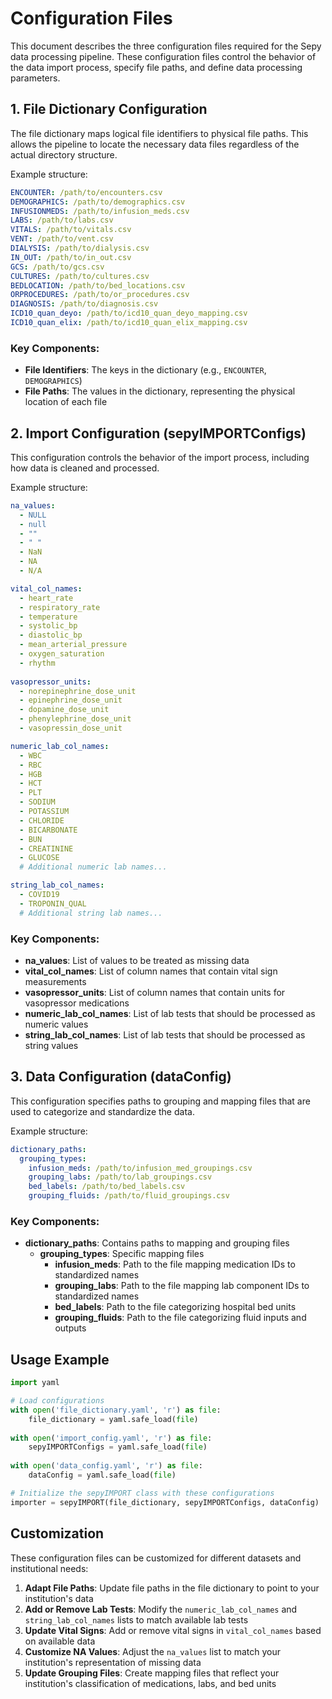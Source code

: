 # Configuration Files

This document describes the three configuration files required for the Sepy data processing pipeline. These configuration files control the behavior of the data import process, specify file paths, and define data processing parameters.

## 1. File Dictionary Configuration

The file dictionary maps logical file identifiers to physical file paths. This allows the pipeline to locate the necessary data files regardless of the actual directory structure.

Example structure:

```yaml
ENCOUNTER: /path/to/encounters.csv
DEMOGRAPHICS: /path/to/demographics.csv
INFUSIONMEDS: /path/to/infusion_meds.csv
LABS: /path/to/labs.csv
VITALS: /path/to/vitals.csv
VENT: /path/to/vent.csv
DIALYSIS: /path/to/dialysis.csv
IN_OUT: /path/to/in_out.csv
GCS: /path/to/gcs.csv
CULTURES: /path/to/cultures.csv
BEDLOCATION: /path/to/bed_locations.csv
ORPROCEDURES: /path/to/or_procedures.csv
DIAGNOSIS: /path/to/diagnosis.csv
ICD10_quan_deyo: /path/to/icd10_quan_deyo_mapping.csv
ICD10_quan_elix: /path/to/icd10_quan_elix_mapping.csv
```

### Key Components:

- **File Identifiers**: The keys in the dictionary (e.g., `ENCOUNTER`, `DEMOGRAPHICS`)
- **File Paths**: The values in the dictionary, representing the physical location of each file

## 2. Import Configuration (sepyIMPORTConfigs)

This configuration controls the behavior of the import process, including how data is cleaned and processed.

Example structure:

```yaml
na_values:
  - NULL
  - null
  - ""
  - " "
  - NaN
  - NA
  - N/A

vital_col_names:
  - heart_rate
  - respiratory_rate
  - temperature
  - systolic_bp
  - diastolic_bp
  - mean_arterial_pressure
  - oxygen_saturation
  - rhythm
  
vasopressor_units:
  - norepinephrine_dose_unit
  - epinephrine_dose_unit
  - dopamine_dose_unit
  - phenylephrine_dose_unit
  - vasopressin_dose_unit

numeric_lab_col_names:
  - WBC
  - RBC
  - HGB
  - HCT
  - PLT
  - SODIUM
  - POTASSIUM
  - CHLORIDE
  - BICARBONATE
  - BUN
  - CREATININE
  - GLUCOSE
  # Additional numeric lab names...

string_lab_col_names:
  - COVID19
  - TROPONIN_QUAL
  # Additional string lab names...
```

### Key Components:

- **na_values**: List of values to be treated as missing data
- **vital_col_names**: List of column names that contain vital sign measurements
- **vasopressor_units**: List of column names that contain units for vasopressor medications
- **numeric_lab_col_names**: List of lab tests that should be processed as numeric values
- **string_lab_col_names**: List of lab tests that should be processed as string values

## 3. Data Configuration (dataConfig)

This configuration specifies paths to grouping and mapping files that are used to categorize and standardize the data.

Example structure:

```yaml
dictionary_paths:
  grouping_types:
    infusion_meds: /path/to/infusion_med_groupings.csv
    grouping_labs: /path/to/lab_groupings.csv
    bed_labels: /path/to/bed_labels.csv
    grouping_fluids: /path/to/fluid_groupings.csv
```

### Key Components:

- **dictionary_paths**: Contains paths to mapping and grouping files
  - **grouping_types**: Specific mapping files
    - **infusion_meds**: Path to the file mapping medication IDs to standardized names
    - **grouping_labs**: Path to the file mapping lab component IDs to standardized names
    - **bed_labels**: Path to the file categorizing hospital bed units
    - **grouping_fluids**: Path to the file categorizing fluid inputs and outputs

## Usage Example

```python
import yaml

# Load configurations
with open('file_dictionary.yaml', 'r') as file:
    file_dictionary = yaml.safe_load(file)
    
with open('import_config.yaml', 'r') as file:
    sepyIMPORTConfigs = yaml.safe_load(file)
    
with open('data_config.yaml', 'r') as file:
    dataConfig = yaml.safe_load(file)

# Initialize the sepyIMPORT class with these configurations
importer = sepyIMPORT(file_dictionary, sepyIMPORTConfigs, dataConfig)
```

## Customization

These configuration files can be customized for different datasets and institutional needs:

1. **Adapt File Paths**: Update file paths in the file dictionary to point to your institution's data
2. **Add or Remove Lab Tests**: Modify the `numeric_lab_col_names` and `string_lab_col_names` lists to match available lab tests
3. **Update Vital Signs**: Add or remove vital signs in `vital_col_names` based on available data
4. **Customize NA Values**: Adjust the `na_values` list to match your institution's representation of missing data
5. **Update Grouping Files**: Create mapping files that reflect your institution's classification of medications, labs, and bed units 